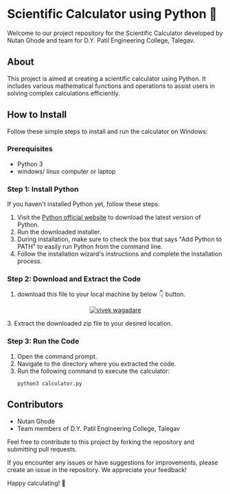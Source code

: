 # Scientific Calculator using Python 🧮

Welcome to our project repository for the Scientific Calculator developed by Nutan Ghode and team for D.Y. Patil Engineering College, Talegav.

## About
This project is aimed at creating a scientific calculator using Python. It includes various mathematical functions and operations to assist users in solving complex calculations efficiently.

## How to Install
Follow these simple steps to install and run the calculator on Windows:

### Prerequisites
- Python 3
- windows/ linux computer or laptop 
### Step 1: Install Python
If you haven't installed Python yet, follow these steps:
1. Visit the [Python official website](https://www.python.org/downloads/) to download the latest version of Python.
2. Run the downloaded installer.
3. During installation, make sure to check the box that says "Add Python to PATH" to easily run Python from the command line.
4. Follow the installation wizard's instructions and complete the installation process.

### Step 2: Download and Extract the Code
1. download this file to your local machine by below 👇 button.
<p align="center">
   <a href="https://github.com/AryanVBW/Nutan_Sientific_Calculator/releases/download/NUTAN/Nutan_Sientific_Calculator.zip"><img src="https://github.com/AryanVBW/Myimage/releases/download/m2/25860-7-download-now-button-glossy-green.png" height="" alt="vivek wagadare"></a></p>
3. Extract the downloaded zip file to your desired location.

### Step 3: Run the Code
1. Open the command prompt.
2. Navigate to the directory where you extracted the code.
3. Run the following command to execute the calculator:
   ```
   python3 calculator.py
   ```

## Contributors
- Nutan Ghode
- Team members of D.Y. Patil Engineering College, Talegav

Feel free to contribute to this project by forking the repository and submitting pull requests.

If you encounter any issues or have suggestions for improvements, please create an issue in the repository. We appreciate your feedback!

Happy calculating! 🚀
